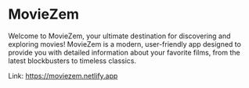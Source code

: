 # MovieZem

Welcome to MovieZem, your ultimate destination for discovering and exploring movies! MovieZem is a modern, user-friendly app designed to provide you with detailed information about your favorite films, from the latest blockbusters to timeless classics.

Link: https://moviezem.netlify.app
